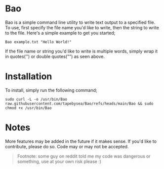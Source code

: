 # Bao
Bao is a simple command line utility to write text output to a specified file. To use, first specify the file name you'd like to write, then the string to write to the file. Here's a simple example to get you started;

    Bao example.txt "Hello World!"

If the file name or string you'd like to write is multiple words, simply wrap it in quotes('') or double quotes("") as seen above.

# Installation
To install, simply run the following command;

    sudo curl -L -o /usr/bin/Bao raw.githubusercontent.com/tapebysea/Bao/refs/heads/main/Bao && sudo chmod +x /usr/bin/Bao

# Notes
More features may be added in the future if it makes sense. If you'd like to contribute, please do so. Code may or may not be accepted.

> Footnote: some guy on reddit told me my code was dangerous or something, use at your own risk please :)

